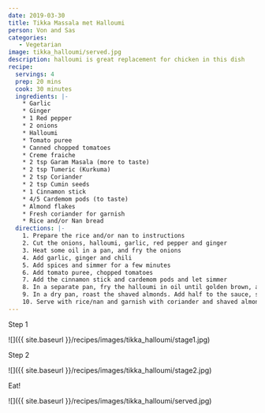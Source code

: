 ```yaml
---
date: 2019-03-30
title: Tikka Massala met Halloumi
person: Von and Sas
categories:
   - Vegetarian
image: tikka_halloumi/served.jpg
description: halloumi is great replacement for chicken in this dish
recipe:
  servings: 4
  prep: 20 mins
  cook: 30 minutes
  ingredients: |-
    * Garlic
    * Ginger
    * 1 Red pepper
    * 2 onions
    * Halloumi
    * Tomato puree
    * Canned chopped tomatoes
    * Creme fraiche
    * 2 tsp Garam Masala (more to taste)
    * 2 tsp Tumeric (Kurkuma)
    * 2 tsp Coriander
    * 2 tsp Cumin seeds
    * 1 Cinnamon stick
    * 4/5 Cardemom pods (to taste)
    * Almond flakes
    * Fresh coriander for garnish
    * Rice and/or Nan bread
  directions: |-
    1. Prepare the rice and/or nan to instructions
    2. Cut the onions, halloumi, garlic, red pepper and ginger
    3. Heat some oil in a pan, and fry the onions
    4. Add garlic, ginger and chili
    5. Add spices and simmer for a few minutes
    6. Add tomato puree, chopped tomatoes
    7. Add the cinnamon stick and cardemom pods and let simmer
    8. In a separate pan, fry the halloumi in oil until golden brown, and add to the sauce
    9. In a dry pan, roast the shaved almonds. Add half to the sauce, save other half for garnish
    10. Serve with rice/nan and garnish with coriander and shaved almonds
---
```


Step 1

![]({{ site.baseurl }}/recipes/images/tikka_halloumi/stage1.jpg)

Step 2

![]({{ site.baseurl }}/recipes/images/tikka_halloumi/stage2.jpg)

Eat!

![]({{ site.baseurl }}/recipes/images/tikka_halloumi/served.jpg)

